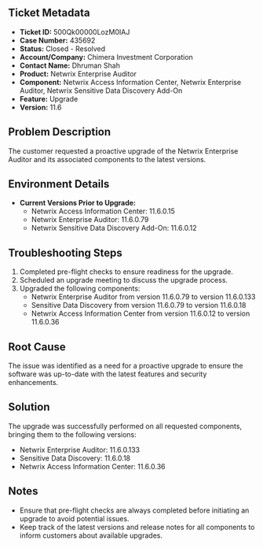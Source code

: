 ## Ticket Metadata
- **Ticket ID:** 500Qk00000LozM0IAJ
- **Case Number:** 435692
- **Status:** Closed - Resolved
- **Account/Company:** Chimera Investment Corporation
- **Contact Name:** Dhruman Shah
- **Product:** Netwrix Enterprise Auditor
- **Component:** Netwrix Access Information Center, Netwrix Enterprise Auditor, Netwrix Sensitive Data Discovery Add-On
- **Feature:** Upgrade
- **Version:** 11.6

## Problem Description
The customer requested a proactive upgrade of the Netwrix Enterprise Auditor and its associated components to the latest versions.

## Environment Details
- **Current Versions Prior to Upgrade:**
  - Netwrix Access Information Center: 11.6.0.15
  - Netwrix Enterprise Auditor: 11.6.0.79
  - Netwrix Sensitive Data Discovery Add-On: 11.6.0.12

## Troubleshooting Steps
1. Completed pre-flight checks to ensure readiness for the upgrade.
2. Scheduled an upgrade meeting to discuss the upgrade process.
3. Upgraded the following components:
   - Netwrix Enterprise Auditor from version 11.6.0.79 to version 11.6.0.133
   - Sensitive Data Discovery from version 11.6.0.79 to version 11.6.0.18
   - Netwrix Access Information Center from version 11.6.0.12 to version 11.6.0.36

## Root Cause
The issue was identified as a need for a proactive upgrade to ensure the software was up-to-date with the latest features and security enhancements.

## Solution
The upgrade was successfully performed on all requested components, bringing them to the following versions:
- Netwrix Enterprise Auditor: 11.6.0.133
- Sensitive Data Discovery: 11.6.0.18
- Netwrix Access Information Center: 11.6.0.36

## Notes
- Ensure that pre-flight checks are always completed before initiating an upgrade to avoid potential issues.
- Keep track of the latest versions and release notes for all components to inform customers about available upgrades.